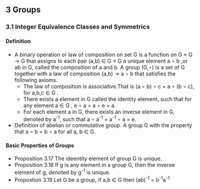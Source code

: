 ## 3 Groups

### 3.1 Integer Equivalence Classes and Symmetrics

#### Definition
+ A binary operation or law of composition on set G is a function on G $\times$ G -> G that assigns to each pair
  (a,b) $\in$ G $\times$ G a unique element a $\circ$ b ,or ab in G, called the composition of a and b. A group (G,$\circ$) is a set of G together with a law of composition (a,b) -> a $\circ$ b that satisfies the following axioms.
  - The law of composition is associative.That is (a $\circ$ b) $\circ$ c = a $\circ$ (b $\circ$ c), for a,b,c $\in$ G .
  - There exists a element in G called the identity element, such that for any element a $\in$ G , e $\circ$ a = a $\circ$ e = a.
  - For each element a in G, there exists an inverse element in G, denoted by a<sup>-1</sup>, such that a $\circ$ a<sup>-1</sup> = a<sup>-1</sup> $\circ$ a = e.
+ Definition of abelian or commutative group. A group G with the property that a $\circ$ b = b $\circ$ a for all a,  b $\in$ G.
####  Basic Properties of Groups
+ Proposition 3.17 The ideentity element of group G is unique.
+ Proposition 3.18 If g is any element in a group G, then the inverse element of g, denoted by g<sup>-1</sup> is unique.
+ Propostion 3.19 Let G be  a group, if a,b $\in$ G then (ab)<sup>-1</sup> = b<sup>-1</sup>a<sup>-1</sup>